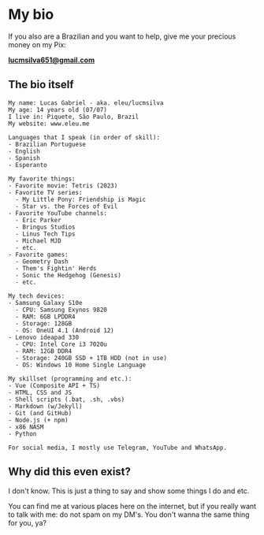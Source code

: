 # My bio
If you also are a Brazilian and you want to help, give me your precious money on my Pix:

**lucmsilva651@gmail.com**
## The bio itself
```
My name: Lucas Gabriel - aka. eleu/lucmsilva
My age: 14 years old (07/07)
I live in: Piquete, São Paulo, Brazil
My website: www.eleu.me

Languages that I speak (in order of skill):
- Brazilian Portuguese
- English
- Spanish
- Esperanto
 
My favorite things:
- Favorite movie: Tetris (2023)
- Favorite TV series:
  - My Little Pony: Friendship is Magic
  - Star vs. the Forces of Evil
- Favorite YouTube channels:
  - Eric Parker
  - Bringus Studios
  - Linus Tech Tips
  - Michael MJD
  - etc.
- Favorite games:
  - Geometry Dash
  - Them's Fightin' Herds
  - Sonic the Hedgehog (Genesis)
  - etc.

My tech devices:
- Samsung Galaxy S10e
  - CPU: Samsung Exynos 9820
  - RAM: 6GB LPDDR4
  - Storage: 128GB
  - OS: OneUI 4.1 (Android 12)
- Lenovo ideapad 330
  - CPU: Intel Core i3 7020u
  - RAM: 12GB DDR4
  - Storage: 240GB SSD + 1TB HDD (not in use)
  - OS: Windows 10 Home Single Language

My skillset (programming and etc.):
- Vue (Composite API + TS)
- HTML, CSS and JS
- Shell scripts (.bat, .sh, .vbs)
- Markdown (w/Jekyll)
- Git (and GitHub)
- Node.js (+ npm)
- x86 NASM
- Python

For social media, I mostly use Telegram, YouTube and WhatsApp.
```
## Why did this even exist?
I don't know. This is just a thing to say and show some things I do and etc.

You can find me at various places here on the internet, but if you really want to talk with me: do not spam on my DM's. You don't wanna the same thing for you, ya?
